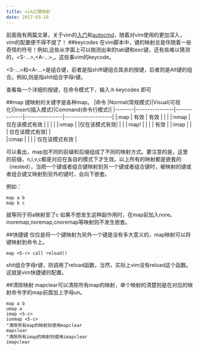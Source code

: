 ```yaml
---
title: vim之键映射
date: 2017-03-18
---
```

前面我有两篇文章，关于vim的[入门](http://muyizixiu.cn/2015/12/08/vim/)和[autocmd](http://muyizixiu.cn/2016/10/10/vim-autocmd/)，随着对vim使用的更加深入，vim的配置便不得不提了！
##keycodes
在vim脚本中，键的映射总是伴随着一些奇怪的符号！例如<TAB>,<ESC>这些从字面上可以揣测出来的tab键和esc键，还有些难以猜测的，<S-...>,<A-...>,<CR>。这些事vim的keycode。

<S-...>和<A-...>是组合键，前者是指shift键组合其余的按键，后者则是Alt键的组合。例如<S-r>,则是指shit组合字母r键。

查看每一个详细的按键，在命令模式下，输入:h keycodes 即可

##map
键映射的关键字是各种map。
|命令    |Normal(常规模式)|Visual(可视化)|Insert(插入模式)|Command(命令行模式)|
|--------|----------------|--------------|----------------|--------------------|
|:map    | 有效           |   有效       |                |                    |
|:nmap   | 仅在该模式有效 |              |                |                    |
|:vmap   |                |仅在该模式有效|                |                    |
|:map!   |                |              |                |             有效   |
|:imap   |                |              |  仅在该模式有效|                    |    
|:cmap   |                |              |                | 仅在该模式有效     |

可以看出，map加不同的前缀和后缀组成了不同的映射方式。要注意的是，这里的前缀，n,i,v,c都是对应在各自的模式下才生效。以上所有的映射都是嵌套的（nested），当把一个键或者组合键映射到另一个键或者组合键时，被映射的键或者组合键又映射到另外的键时，会向下嵌套。

例如：

```
map a b
map b c
```
就等同于将a映射至了c
如果不想发生这种副作用时，在map前加入nore。inoremap,noremap,cnoremap等映射则不发生嵌套。

##快捷键
仅仅是将一个键映射为另外一个键是没有多大意义的，map映射可以将键映射到命令上。

```
map <S-r> call reload()
```
shit组合字母r键，则调用了reload函数，当然，实际上vim没有reload这个函数。
这就是vim快捷键的配置。

##清除映射
mapclear可以清除所有map的映射，单个映射的清楚则是在对应的映射命令字的map前面加上字母un。

```
map a b
umap a
imap <S-c>
iunmap <S-c>
"清除所有map的映射则使用mapclear
mapclear
"清除所有imap的映射则使用imapclear
imapclear
```
